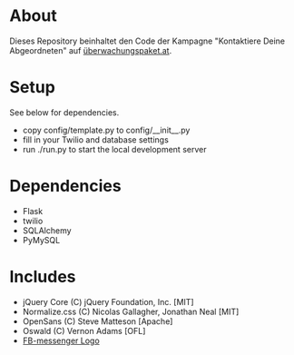 # About
Dieses Repository beinhaltet den Code der Kampagne "Kontaktiere Deine Abgeordneten" auf [überwachungspaket.at](https://überwachungspaket.at/).

# Setup
See below for dependencies.
- copy config/template.py to config/\_\_init\_\_.py
- fill in your Twilio and database settings
- run ./run.py to start the local development server

# Dependencies
- Flask
- twilio
- SQLAlchemy
- PyMySQL

# Includes
- jQuery Core (C) jQuery Foundation, Inc. [MIT]
- Normalize.css (C) Nicolas Gallagher, Jonathan Neal [MIT]
- OpenSans (C) Steve Matteson [Apache]
- Oswald (C) Vernon Adams [OFL]
- [FB-messenger Logo](https://commons.wikimedia.org/wiki/File:Facebook_Messenger_logo.svg)
